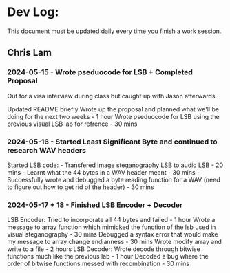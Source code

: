 # Dev Log:

This document must be updated daily every time you finish a work session.

## Chris Lam

### 2024-05-15 - Wrote pseduocode for LSB + Completed Proposal

Out for a visa interview during class but caught up with Jason afterwards.
 
Updated README briefly
Wrote up the proposal and planned what we'll be doing for the next two weeks - 1 hour 
Wrote pseduocode for LSB using the previous visual LSB lab for refrence - 30 mins

### 2024-05-16 - Started Least Significant Byte and continued to research WAV headers
Started LSB code:
	- Transfered image steganography LSB to audio LSB - 20 mins
	- Learnt what the 44 bytes in a WAV header meant - 30 mins
	- Successfully wrote and debugged a byte reading function for a WAV (need to figure out how to get rid of the header) - 30 mins

### 2024-05-17 + 18 - Finished LSB Encoder + Decoder
LSB Encoder:
	Tried to incorporate all 44 bytes and failed - 1 hour
	Wrote a message to array function which mimicked the function of the lsb used in visual steganography - 30 mins
	Debugged a syntax error that would make my message to array change endianness - 30 mins
	Wrote modify array and write to a file - 2 hours
LSB Decoder:
	Wrote decode through bitwise functions much like the previous lab - 1 hour
	Decoded a bug where the order of bitwise functions messed with recombination - 30 mins
